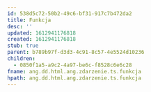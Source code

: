 ```yaml
---
id: 538d5c72-50b2-49c6-bf31-917c7b472da2
title: Funkcja
desc: ''
updated: 1612941176818
created: 1612941176818
stub: true
parent: b789b97f-d3d3-4c91-8c57-4e5524d10236
children:
  - 0850f1a5-a9c2-4a97-be6c-f8528c6e6c28
fname: ang.dd.html.ang.zdarzenie.ts.funkcja
hpath: ang.dd.html.ang.zdarzenie.ts.funkcja
---
```



